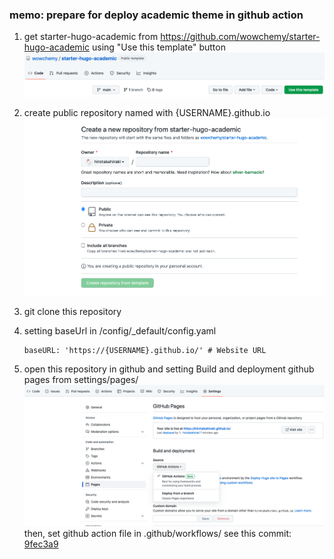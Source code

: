 ### memo: prepare for deploy academic theme in github action

1. get starter-hugo-academic from https://github.com/wowchemy/starter-hugo-academic using "Use this template" button
  ![use this template](./readme0.png)

2. create public repository named with {USERNAME}.github.io
   ![create repository](./readme1.png)
3. git clone this repository

4. setting baseUrl in /config/_default/config.yaml

   ```
   baseURL: 'https://{USERNAME}.github.io/' # Website URL
   ```

5. open this repository in github and setting Build and deployment github pages from settings/pages/
  ![build and deployment](./readme2.png)
  then, set github action file in .github/workflows/
    see this commit: [9fec3a9](https://github.com/hirotakahiraki/hirotakahiraki.github.io/commit/9fec3a9ecfb640bb3c659882e29019609f302364)